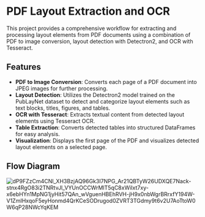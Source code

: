 # PDF Layout Extraction and OCR

This project provides a comprehensive workflow for extracting and processing layout elements from PDF documents using a combination of PDF to image conversion, layout detection with Detectron2, and OCR with Tesseract.

## Features

- **PDF to Image Conversion**: Converts each page of a PDF document into JPEG images for further processing.
- **Layout Detection**: Utilizes the Detectron2 model trained on the PubLayNet dataset to detect and categorize layout elements such as text blocks, titles, figures, and tables.
- **OCR with Tesseract**: Extracts textual content from detected layout elements using Tesseract OCR.
- **Table Extraction**: Converts detected tables into structured DataFrames for easy analysis.
- **Visualization**: Displays the first page of the PDF and visualizes detected layout elements on a selected page.

 ## Flow Diagram
 ![dP9FZzCm4CNl_XH3BzjAQ96Gk3I7NPG_Ar21QBTyW26UDXQE7Nack-stnx4RgO83i2TNRtvJl_VYUnOCCWrMlT5qC8xWiIxt7xy-x6ebHYn1MpNG1jyHit57QAn_wVguenHBEhRVH-jH9x0nbWgrBRrxfY194W-V1ZmIHxqoF5eyHonmd4QrKCeSODrugod0ZVRT3TGdmy9t6v2U7AoTtoW0W6qP28NWcYqKEM](https://github.com/pratapsdev11/Pdf-Image-Analysis-Extract-Visualize./assets/109823056/b2fcbd31-83aa-44cd-b156-8a4af9c6b6c8)
